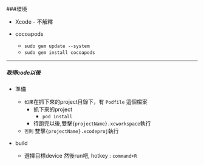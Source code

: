 ###環境
* Xcode - 不解釋

* cocoapods
	* `sudo gem update --system`
	* `sudo gem install cocoapods`

-------------------
##### 取得code以後 #####

+ 準備
	* `如果`在抓下來的project目錄下，有 `Podfile` 這個檔案
    	* 抓下來的project
	   		* `pod install`
    	* 待跑完以後,雙擊`{projectName}.xcworkspace`執行
	* `否則` 雙擊`{projectName}.xcodeproj`執行

+ build
 	+ 選擇目標device 然後run吧, hotkey : `command+R`


